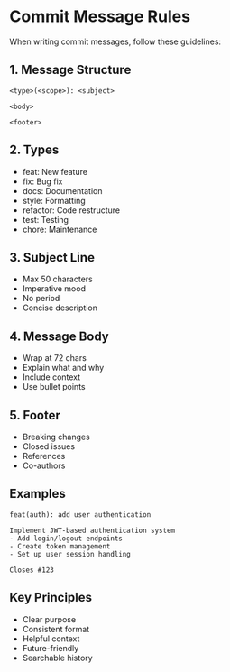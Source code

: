 # Commit Message Rules

When writing commit messages, follow these guidelines:

## 1. Message Structure
```
<type>(<scope>): <subject>

<body>

<footer>
```

## 2. Types
- feat: New feature
- fix: Bug fix
- docs: Documentation
- style: Formatting
- refactor: Code restructure
- test: Testing
- chore: Maintenance

## 3. Subject Line
- Max 50 characters
- Imperative mood
- No period
- Concise description

## 4. Message Body
- Wrap at 72 chars
- Explain what and why
- Include context
- Use bullet points

## 5. Footer
- Breaking changes
- Closed issues
- References
- Co-authors

## Examples
```
feat(auth): add user authentication

Implement JWT-based authentication system
- Add login/logout endpoints
- Create token management
- Set up user session handling

Closes #123
```

## Key Principles
- Clear purpose
- Consistent format
- Helpful context
- Future-friendly
- Searchable history
